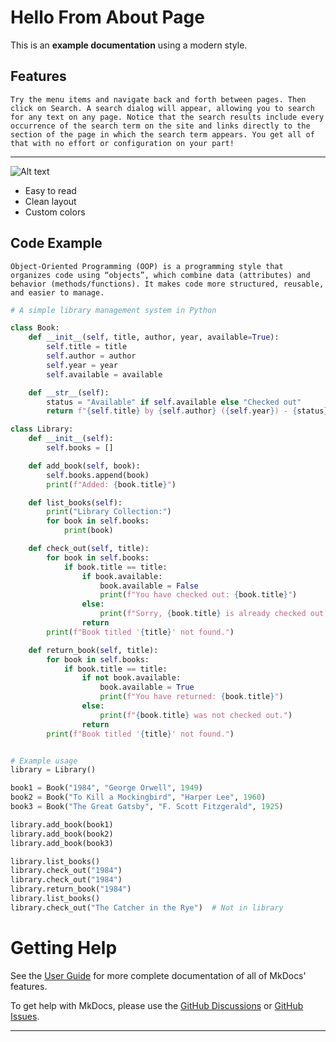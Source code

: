 # Hello From About Page


This is an **example documentation** using a modern style.

## Features

    Try the menu items and navigate back and forth between pages. Then click on Search. A search dialog will appear, allowing you to search for any text on any page. Notice that the search results include every occurrence of the search term on the site and links directly to the section of the page in which the search term appears. You get all of that with no effort or configuration on your part!

---
![Alt text](https://www.mkdocs.org/img/search.png)

- Easy to read
- Clean layout
- Custom colors

## Code Example

    Object-Oriented Programming (OOP) is a programming style that organizes code using “objects”, which combine data (attributes) and behavior (methods/functions). It makes code more structured, reusable, and easier to manage.

```python
# A simple library management system in Python

class Book:
    def __init__(self, title, author, year, available=True):
        self.title = title
        self.author = author
        self.year = year
        self.available = available

    def __str__(self):
        status = "Available" if self.available else "Checked out"
        return f"{self.title} by {self.author} ({self.year}) - {status}"

class Library:
    def __init__(self):
        self.books = []

    def add_book(self, book):
        self.books.append(book)
        print(f"Added: {book.title}")

    def list_books(self):
        print("Library Collection:")
        for book in self.books:
            print(book)

    def check_out(self, title):
        for book in self.books:
            if book.title == title:
                if book.available:
                    book.available = False
                    print(f"You have checked out: {book.title}")
                else:
                    print(f"Sorry, {book.title} is already checked out.")
                return
        print(f"Book titled '{title}' not found.")

    def return_book(self, title):
        for book in self.books:
            if book.title == title:
                if not book.available:
                    book.available = True
                    print(f"You have returned: {book.title}")
                else:
                    print(f"{book.title} was not checked out.")
                return
        print(f"Book titled '{title}' not found.")


# Example usage
library = Library()

book1 = Book("1984", "George Orwell", 1949)
book2 = Book("To Kill a Mockingbird", "Harper Lee", 1960)
book3 = Book("The Great Gatsby", "F. Scott Fitzgerald", 1925)

library.add_book(book1)
library.add_book(book2)
library.add_book(book3)

library.list_books()
library.check_out("1984")
library.check_out("1984")
library.return_book("1984")
library.list_books()
library.check_out("The Catcher in the Rye")  # Not in library

```
# Getting Help

See the [User Guide](https://www.mkdocs.org/user-guide/) for more complete documentation of all of MkDocs' features.

To get help with MkDocs, please use the [GitHub Discussions](https://github.com/mkdocs/mkdocs/discussions) or [GitHub Issues](https://github.com/mkdocs/mkdocs/issues).

---

